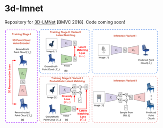 # 3d-lmnet
Repository for [3D-LMNet](https://arxiv.org/abs/1807.07796) [BMVC 2018]. Code coming soon!

![Overview of 3D-LMNet](approach_overview.png)
